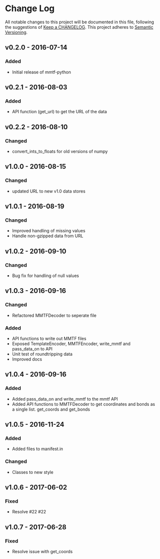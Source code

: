 # Change Log
All notable changes to this project will be documented in this file, following the suggestions of [Keep a CHANGELOG](http://keepachangelog.com/). This project adheres to [Semantic Versioning](http://semver.org/).

## v0.2.0 - 2016-07-14 
### Added
- Initial release of mmtf-python

## v0.2.1 - 2016-08-03
### Added
- API function (get_url) to get the URL of the data

## v0.2.2 - 2016-08-10
### Changed
- convert_ints_to_floats for old versions of numpy

## v1.0.0 - 2016-08-15
### Changed
- updated URL to new v1.0 data stores

## v1.0.1 - 2016-08-19
### Changed
- Improved handling of missing values
- Handle non-gzipped data from URL

## v1.0.2 - 2016-09-10
### Changed
- Bug fix for handling of null values

## v1.0.3 - 2016-09-16
### Changed
- Refactored MMTFDecoder to seperate file

### Added
- API functions to write out MMTF files
- Exposed TemplateEncoder, MMTFEncoder, write_mmtf and pass_data_on to API
- Unit test of roundtripping data
- Improved docs

## v1.0.4 - 2016-09-16
### Added
- Added pass_data_on and write_mmtf to the mmtf API
- Added API functions to MMTFDecoder to get coordinates and bonds as a single list. get_coords and get_bonds


## v1.0.5 - 2016-11-24
### Added
- Added files to manifest.in

### Changed
- Classes to new style

## v1.0.6 - 2017-06-02
### Fixed
- Resolve #22 #22

## v1.0.7 - 2017-06-28
### Fixed
- Resolve issue with get_coords
